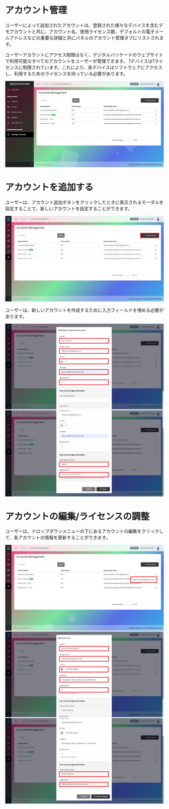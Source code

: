 # アカウント管理

<div class="description">

ユーザーによって追加されたアカウントは、登録された様々なデバイスを含むデモアカウントと共に、アカウント名、使用ライセンス数、デフォルトの電子メールアドレスなどの重要な詳細と共にパネルのアカウント管理タブにリストされます。

ユーザーアカウントにアクセス制限はなく、デジタルバリケードのウェブサイトで利用可能なすべてのアカウントをユーザーが管理できます。
1デバイスは1ライセンスに制限されています。これにより、各デバイスはソフトウェアにアクセスし、利用するためのライセンスを持っている必要があります。

![screenshot](../images/manageAccounts/manageAccountsTab.png ":size=100%")

</div>

# アカウントを追加する

<div class="description">

ユーザーは、アカウント追加ボタンをクリックしたときに表示されるモーダルを設定することで、新しいアカウントを設定することができます。

![screenshot](../images/manageAccounts/manageAccountsAdd.png ":size=100%")

ユーザーは、新しいアカウントを作成するために入力フィールドを埋める必要があります。

![screenshot](../images/manageAccounts/manageAccountsAddModal.png ":size=100%")
![screenshot](../images/manageAccounts/manageAccountsAddModal2.png ":size=100%")

</div>

# アカウントの編集/ライセンスの調整

<div class="description">

ユーザーは、ドロップダウンメニューの下にあるアカウントの編集をクリックして、各アカウントの情報を更新することができます。

![screenshot](../images/manageAccounts/manageAccountsEdit.png ":size=100%")
![screenshot](../images/manageAccounts/manageAccountsEditModal.png ":size=100%")
![screenshot](../images/manageAccounts/manageAccountsEditModal2.png ":size=100%")

</div>